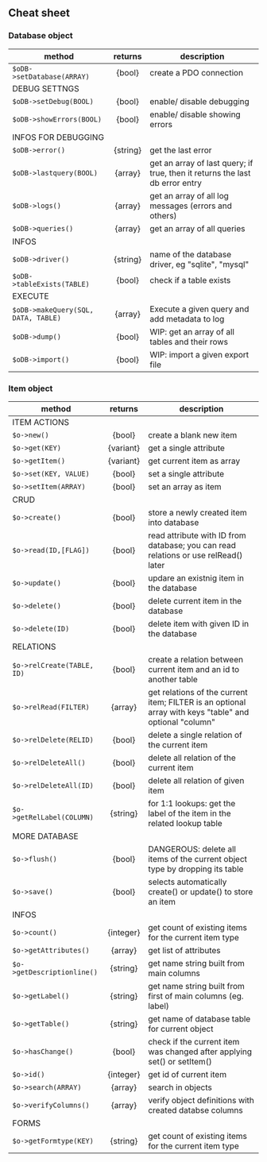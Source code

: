 ## Cheat sheet

### Database object

| method                          | returns   | description
|---                              |:---:      |---
| ``$oDB->setDatabase(ARRAY)``    | {bool}    | create a PDO connection
| DEBUG SETTNGS
| ``$oDB->setDebug(BOOL)``        | {bool}    | enable/ disable debugging
| ``$oDB->showErrors(BOOL)``      | {bool}    | enable/ disable showing errors
| INFOS FOR DEBUGGING
| ``$oDB->error()``               | {string}  | get the last error
| ``$oDB->lastquery(BOOL)``       | {array}   | get an array of last query; if true, then it returns the last db error entry
| ``$oDB->logs()``                | {array}   | get an array of all log messages (errors and others)
| ``$oDB->queries()``             | {array}   | get an array of all queries
| INFOS
| ``$oDB->driver()``              | {string}  | name of the database driver, eg "sqlite", "mysql"
| ``$oDB->tableExists(TABLE)``    | {bool}    | check if a table exists
| EXECUTE
| ``$oDB->makeQuery(SQL, DATA, TABLE)`` | {array}   | Execute a given query and add metadata to log
| ``$oDB->dump()``                | {bool}    | WIP: get an array of all tables and their rows
| ``$oDB->import()``              | {bool}    | WIP: import a given export file

### Item object

| method                          | returns   | description
|---                              |:---:      |---
| ITEM ACTIONS
| ``$o->new()``                   | {bool}    | create a blank new item
| ``$o->get(KEY)``                | {variant} | get a single attribute
| ``$o->getItem()``               | {variant} | get current item as array
| ``$o->set(KEY, VALUE)``         | {bool}    | set a single attribute
| ``$o->setItem(ARRAY)``          | {bool}    | set an array as item
| CRUD
| ``$o->create()``                | {bool}    | store a newly created item into database
| ``$o->read(ID,[FLAG])``         | {bool}    | read attribute with ID from database; you can read relations or use relRead() later
| ``$o->update()``                | {bool}    | updare an existnig item in the database
| ``$o->delete()``                | {bool}    | delete current item in the database
| ``$o->delete(ID)``              | {bool}    | delete item with given ID in the database
| RELATIONS
| ``$o->relCreate(TABLE, ID)``    | {bool}    | create a relation between current item and an id to another table
| ``$o->relRead(FILTER)``         | {array}   | get relations of the current item; FILTER is an optional array with keys "table" and optional "column"
| ``$o->relDelete(RELID)``        | {bool}    | delete a single relation of the current item 
| ``$o->relDeleteAll()``          | {bool}    | delete all relation of the current item 
| ``$o->relDeleteAll(ID)``        | {bool}    | delete all relation of given item 
| ``$o->getRelLabel(COLUMN)``     | {string}  | for 1:1 lookups: get the label of the item in the related lookup table
| MORE DATABASE
| ``$o->flush()``                 | {bool}    | DANGEROUS: delete all items of the current object type by dropping its table
| ``$o->save()``                  | {bool}    | selects automatically create() or update() to store an item
| INFOS
| ``$o->count()``                 | {integer} | get count of existing items for the current item type
| ``$o->getAttributes()``         | {array}   | get list of attributes
| ``$o->getDescriptionline()``    | {string}  | get name string built from main columns
| ``$o->getLabel()``              | {string}  | get name string built from first of main columns (eg. label)
| ``$o->getTable()``              | {string}  | get name of database table for current object
| ``$o->hasChange()``             | {bool}    | check if the current item was changed after applying set() or setItem()
| ``$o->id()``                    | {integer} | get id of current item
| ``$o->search(ARRAY)``           | {array}   | search in objects
| ``$o->verifyColumns()``         | {array}   | verify object definitions with created databse columns
| FORMS
| ``$o->getFormtype(KEY)``        | {string}  | get count of existing items for the current item type

